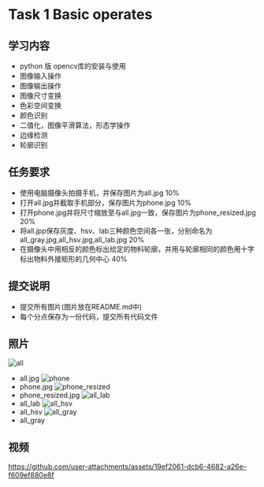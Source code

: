 # Task 1 Basic operates
## 学习内容
 - python 版 opencv库的安装与使用
 - 图像输入操作
 - 图像输出操作
 - 图像尺寸变换
 - 色彩空间变换
 - 颜色识别
 - 二值化，图像平滑算法，形态学操作
 - 边缘检测
 - 轮廓识别
## 任务要求
 - 使用电脑摄像头拍摄手机，并保存图片为all.jpg 10%
 - 打开all.jpg并截取手机部分，保存图片为phone.jpg 10%
 - 打开phone.jpg并将尺寸缩放至与all.jpg一致，保存图片为phone_resized.jpg 20%
 - 将all.jpp保存灰度、hsv、lab三种颜色空间各一张，分别命名为all_gray.jpg,all_hsv.jpg,all_lab.jpg 20%
 - 在摄像头中用相反的颜色标出给定的物料轮廓，并用与轮廓相同的颜色用十字标出物料外接矩形的几何中心 40%
## 提交说明
 - 提交所有图片(图片放在README.md中)
 - 每个分点保存为一份代码，提交所有代码文件

## 照片   
![all](https://github.com/user-attachments/assets/b46e09ed-0910-426a-860f-6f7049bd861d)
- all.jpg
![phone](https://github.com/user-attachments/assets/623b5018-a1cd-44b2-a31b-01b9aaf5c356)
- phone.jpg
![phone_resized](https://github.com/user-attachments/assets/3229a796-7cfc-4caf-8ded-68f4308e73b8)
- phone_resized.jpg
![all_lab](https://github.com/user-attachments/assets/f4d6bca0-3784-4fca-b3f3-46efd01edc58)
- all_lab
![all_hsv](https://github.com/user-attachments/assets/ca62128f-ba66-4f0b-b633-2ca21cfd12f3)
- all_hsv
![all_gray](https://github.com/user-attachments/assets/44123514-2971-4e65-bfc8-b7b48ae2bd1f)
- all_gray

## 视频


https://github.com/user-attachments/assets/19ef2061-dcb6-4682-a26e-f609ef880e8f




